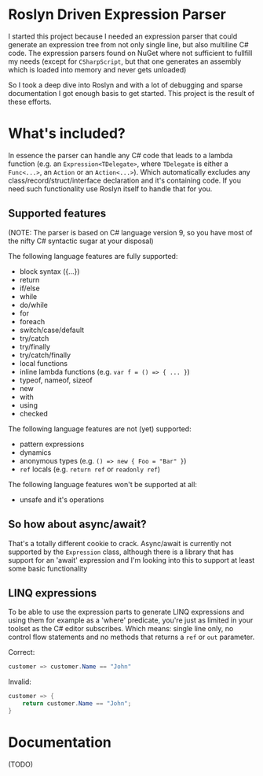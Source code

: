 # Roslyn Driven Expression Parser

I started this project because I needed an expression parser that could generate an expression tree from not only single line, but also multiline C# code. The expression parsers found on NuGet where not sufficient to fullfill my needs (except for `CSharpScript`, but that one generates an assembly which is loaded into memory and never gets unloaded) 

So I took a deep dive into Roslyn and with a lot of debugging and sparse documentation I got enough basis to get started. This project is the result of these efforts.

# What's included?

In essence the parser can handle any C# code that leads to a lambda function (e.g. an `Expression<TDelegate>`, where `TDelegate` is either a `Func<...>`, an `Action` or an `Action<...>`). Which automatically excludes any class/record/struct/interface declaration and it's containing code. If you need such functionality use Roslyn itself to handle that for you.

## Supported features

(NOTE: The parser is based on C# language version 9, so you have most of the nifty C# syntactic sugar at your disposal)

The following language features are fully supported:
* block syntax ({...})
* return <value>
* if/else
* while
* do/while
* for
* foreach
* switch/case/default
* try/catch
* try/finally
* try/catch/finally
* local functions
* inline lambda functions  (e.g. `var f = () => { ... }`)
* typeof, nameof, sizeof
* new
* with
* using
* checked

The following language features are not (yet) supported:
* pattern expressions
* dynamics 
* anonymous types (e.g. `() => new { Foo = "Bar" }`)
* `ref` locals (e.g. `return ref` or `readonly ref`)

The following language features won't be supported at all:
* unsafe and it's operations


## So how about async/await?

That's a totally different cookie to crack. Async/await is currently not supported by the `Expression` class, although there is a library that has support for an 'await' expression and I'm looking into this to support at least some basic functionality

## LINQ expressions

To be able to use the expression parts to generate LINQ expressions and using them for example as a 'where' predicate, you're just as limited in your toolset as the C# editor subscribes. Which means: single line only, no control flow statements and no methods that returns a `ref` or `out` parameter.

Correct:
```csharp
customer => customer.Name == "John"
``` 
  
Invalid:
```csharp
customer => {
    return customer.Name == "John";
}
```

# Documentation

(TODO)
